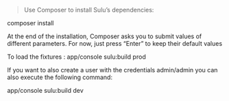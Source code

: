 > Use Composer to install Sulu’s dependencies:

composer install

At the end of the installation, Composer asks you to submit values of different parameters. For now, just press “Enter” to keep their default values


To load the fixtures :
app/console sulu:build prod


If you want to also create a user with the credentials admin/admin you can also execute the following command:

app/console sulu:build dev
